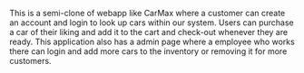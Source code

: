 This is a semi-clone of webapp like CarMax where a customer can create an account and login to look up cars within our system. 
Users can purchase a car of their liking and add it to the cart and check-out whenever they are ready.
This application also has a admin page where a employee who works there can login and add more cars to the inventory or removing it for more customers. 
